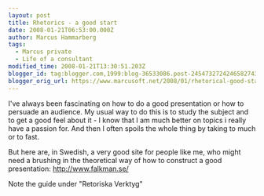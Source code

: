 ```yaml
---
layout: post
title: Rhetorics - a good start
date: 2008-01-21T06:53:00.000Z
author: Marcus Hammarberg
tags:
  - Marcus private
  - Life of a consultant
modified_time: 2008-01-21T13:30:51.203Z
blogger_id: tag:blogger.com,1999:blog-36533086.post-2454732724246582743
blogger_orig_url: https://www.marcusoft.net/2008/01/rhetorical-good-start.html
---
```


I've always been fascinating on how to do a good presentation or how to persuade an audience. My usual way to do this is to study the subject and to get a good feel about it - I know that I am much better on topics i really have a passion for. And then I often spoils the whole thing by taking to much or to fast.

But here are, in Swedish, a very good site for people like me, who might need a brushing in the theoretical way of how to construct a good presentation: <http://www.falkman.se/>

Note the guide under "Retoriska Verktyg"
